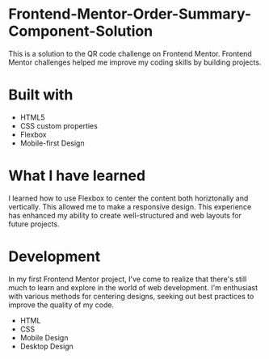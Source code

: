 # Frontend-Mentor-Order-Summary-Component-Solution
This is a solution to the QR code challenge on Frontend Mentor. Frontend Mentor challenges helped me improve my coding skills by building projects.

# Built with
- HTML5
- CSS custom properties
-  Flexbox
-  Mobile-first Design

# What I have learned
I learned how to use Flexbox to center the content both horiztonally and vertically. This allowed me to make a responsive design. This experience has enhanced my ability to create well-structured and web layouts for future projects.

# Development
In my first Frontend Mentor project, I've come to realize that there's still much to learn and explore in the world of web development. I'm enthusiast with various methods for centering designs, seeking out best practices to improve the quality of my code.
- HTML
- CSS
- Mobile Design
- Desktop Design
